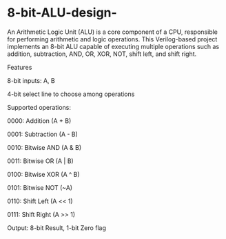 # 8-bit-ALU-design-

An Arithmetic Logic Unit (ALU) is a core component of a CPU, responsible for performing arithmetic and logic operations. This Verilog-based project implements an 8-bit ALU capable of executing multiple operations such as addition, subtraction, AND, OR, XOR, NOT, shift left, and shift right.

 Features

8-bit inputs: A, B

4-bit select line to choose among operations

Supported operations:

0000: Addition (A + B)

0001: Subtraction (A - B)

0010: Bitwise AND (A & B)

0011: Bitwise OR (A | B)

0100: Bitwise XOR (A ^ B)

0101: Bitwise NOT (~A)

0110: Shift Left (A << 1)

0111: Shift Right (A >> 1)

Output: 8-bit Result, 1-bit Zero flag
